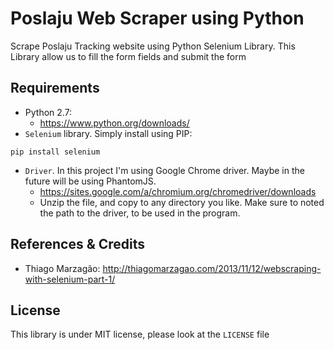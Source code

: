 # Poslaju Web Scraper using Python
Scrape Poslaju Tracking website using Python Selenium Library. This Library allow us to fill the form fields and submit the form

## Requirements
- Python 2.7: 
  - https://www.python.org/downloads/ 
- ```Selenium``` library. Simply install using PIP:
```
pip install selenium
```
- ```Driver```. In this project I'm using Google Chrome driver. Maybe in the future will be using PhantomJS.
  - https://sites.google.com/a/chromium.org/chromedriver/downloads
  - Unzip the file, and copy to any directory you like. Make sure to noted the path to the driver, to be used in the program.
 
## References & Credits
- Thiago Marzagão: http://thiagomarzagao.com/2013/11/12/webscraping-with-selenium-part-1/

## License
This library is under MIT license, please look at the ```LICENSE``` file
